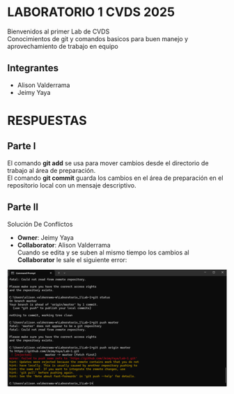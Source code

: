 # LABORATORIO 1 CVDS 2025
Bienvenidos al primer Lab de CVDS   
Conocimientos de git y comandos basicos para buen manejo y aprovechamiento de trabajo en equipo
## Integrantes
- Alison Valderrama
- Jeimy Yaya
# RESPUESTAS
## Parte I
El comando **git add** se usa para mover cambios desde el directorio de trabajo al área de preparación.   
El comando **git commit** guarda los cambios en el área de preparación en el repositorio local con un mensaje descriptivo.
## Parte II
Solución De Conflictos  
- **Owner**: Jeimy Yaya    
- **Collaborator**: Alison Valderrama    
Cuando se edita y se suben al mismo tiempo los cambios al **Collaborator** le sale el siguiente error:
   
![Imagen error](Imagenes/image(2).png)




